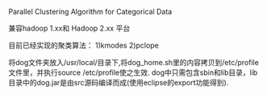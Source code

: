 Parallel Clustering Algorithm for Categorical Data

兼容hadoop 1.xx和 Hadoop 2.xx 平台

目前已经实现的聚类算法：
1)kmodes
2)pclope

将dog文件夹放入/usr/local/目录下,将dog_home.sh里的内容拷贝到/etc/profile文件里，并执行source /etc/profile使之生效.
dog中只需包含sbin和lib目录，lib目录中的dog.jar是由src源码编译而成(使用eclipse的export功能得到).